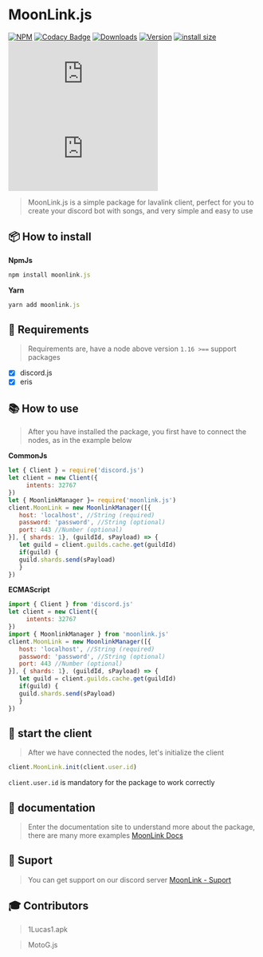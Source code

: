 # MoonLink.js

[![NPM](https://nodei.co/npm/moonlink.js.png)](\[https:/nodei.co/npm/moonlink.js) 
[![Codacy Badge](https://app.codacy.com/project/badge/Grade/7dd9288acdc94dacaa11ad80f36a9bd3)](https://www.codacy.com/gh/1Lucas1apk/moonlink.js/dashboard?utm\_source=github.com\&utm\_medium=referral\&utm\_content=1Lucas1apk/moonlink.js\&utm\_campaign=Badge\_Grade) [![Downloads](https://img.shields.io/npm/dt/moonlink.js.svg?color=3884FF)](https://www.npmjs.com/package/moonlink.js) [![Version](https://img.shields.io/npm/v/moonlink.js.svg?color=3884FF\&label=version)](https://www.npmjs.com/package/moonlink.js) [![install size](https://packagephobia.com/badge?p=moonlink.js)](https://packagephobia.com/result?p=moonlink.js) ![vulnabilites](https://img.shields.io/snyk/vulnerabilities/npm/moonlink.js) ![node](https://img.shields.io/node/v/moonlink.js)

> MoonLink.js is a simple package for lavalink client, perfect for you to create your discord bot with songs, and very simple and easy to use

## 📦 How to install

**NpmJs**

```js
npm install moonlink.js
```

**Yarn**

```js
yarn add moonlink.js
```

## 🎲 Requirements

> Requirements are, have a node above version `1.16 >==` support packages

* [x] discord.js
* [x] eris

## 📚 How to use

> After you have installed the package, you first have to connect the nodes, as in the example below

**CommonJs**

```js
let { Client } = require('discord.js')
let client = new Client({
     intents: 32767
})
let { MoonlinkManager }= require('moonlink.js')
client.MoonLink = new MoonlinkManager([{
   host: 'localhost', //String (required)
   password: 'password', //String (optional)
   port: 443 //Number (optional)
}], { shards: 1}, (guildId, sPayload) => {
   let guild = client.guilds.cache.get(guildId)
   if(guild) {
   guild.shards.send(sPayload)
   }
})
```

**ECMAScript**

```js
import { Client } from 'discord.js'
let client = new Client({
     intents: 32767
})
import { MoonlinkManager } from 'moonlink.js'
client.MoonLink = new MoonlinkManager([{
   host: 'localhost', //String (required)
   password: 'password', //String (optional)
   port: 443 //Number (optional)
}], { shards: 1}, (guildId, sPayload) => {
   let guild = client.guilds.cache.get(guildId)
   if(guild) {
   guild.shards.send(sPayload)
   }
})
```

## 🐌 start the client

> After we have connected the nodes, let's initialize the client

```js
client.MoonLink.init(client.user.id)
```

`client.user.id` is mandatory for the package to work correctly

## 📖 documentation

> Enter the documentation site to understand more about the package, there are many more examples [MoonLink Docs](https://moonlinkjs.tk)

## 🎨 Suport

> You can get support on our discord server [MoonLink - Suport](https://discord.gg/Gv8uxApUUY)

## 🎓 Contributors

> 1Lucas1.apk

> MotoG.js
